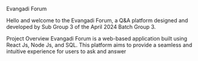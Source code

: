 Evangadi Forum

Hello and welcome to the Evangadi Forum, a Q&A platform designed and developed by Sub Group 3 of the April 2024 Batch Group 3.

Project Overview
Evangadi Forum is a web-based application built using React Js, Node Js, and SQL. This platform aims to provide a seamless and intuitive experience for users to ask and answer
